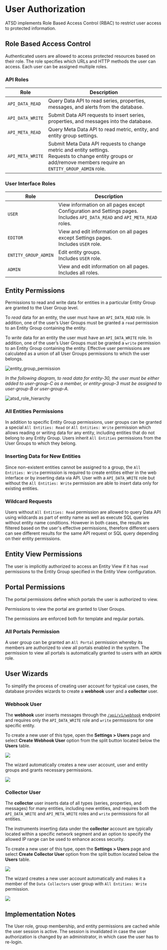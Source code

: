# User Authorization

ATSD implements Role Based Access Control (RBAC) to restrict user access to protected information.

## Role Based Access Control

Authenticated users are allowed to access protected resources based on
their role. The role specifies which URLs and HTTP methods the user can access. Each user can be assigned multiple roles.

### API Roles

| Role | Description |
| --- | --- |
|`API_DATA_READ` | Query Data API to read series, properties, messages, and alerts from the database.|
|`API_DATA_WRITE` | Submit Data API requests to insert series, properties, and messages into the database.|
|`API_META_READ` | Query Meta Data API to read metric, entity, and entity group settings.|
|`API_META_WRITE` | Submit Meta Data API requests to change metric and entity settings. <br>Requests to change entity groups or add/remove members require an `ENTITY_GROUP_ADMIN` role.|

### User Interface Roles

| Role | Description |
| --- | --- |
| `USER` | View information on all pages except Configuration and Settings pages. <br>Includes `API_DATA_READ` and `API_META_READ` roles. |
| `EDITOR` | View and edit information on all pages except Settings pages. <br>Includes `USER` role. |
| `ENTITY_GROUP_ADMIN` | Edit entity groups. <br>Includes `USER` role. |
| `ADMIN` | View and edit information on all pages. <br>Includes all roles. |

## Entity Permissions

Permissions to read and write data for entities in a particular Entity Group are granted to the User Group level.

To _read_ data for an entity, the user must have an `API_DATA_READ` role. In addition, one of the user’s User
Groups must be granted a `read` permission to an Entity Group containing the
entity.

To _write_ data for an entity the user must have an `API_DATA_WRITE` role. In addition, one of the user’s User Groups must be granted a `write` permission to an Entity Group containing the entity. Effective user permissions are calculated as a union of all User Groups permissions to which the user belongs.

![entity_group_permission](./images/entity_group_permission.png)

*In the following diagram, to read data for entity-30, the user must be either added to user-group-C as a member, or
entity-group-3 must be assigned to user-group-B or user-group-A.*

![atsd_role_hierarchy](./images/atsd_role_hierarchy-2.png)

### All Entities Permissions

In addition to specific Entity Group permissions, user groups can be granted a special `All Entities: Read` or `All Entities: Write` permission which allows reading or writing data for any entity, including entities that do not belong to any Entity Group. Users inherit `All Entities` permissions from the
User Groups to which they belong.

### Inserting Data for New Entities

Since non-existent entities cannot be assigned to a group, the `All Entities: Write` permission is required to create
entities either in the web interface or by inserting data via API. User with a `API_DATA_WRITE` role but without the
`All Entities: Write` permission are able to insert data only for existing entities.

### Wildcard Requests

Users without `All Entities: Read` permission are allowed to query Data API using wildcards as part of entity name as well as execute SQL queries without entity name conditions. However in both cases, the results are filtered based on the user's effective permissions, therefore different users can see different results for the same API request or SQL query depending on their entity permissions.

## Entity View Permissions

The user is implicitly authorized to access an Entity View if it has `read` permissions to the Entity Group specified in the Entity View configuration.

## Portal Permissions

The portal permissions define which portals the user is authorized to view.

Permissions to view the portal are granted to User Groups.

The permissions are enforced both for template and regular portals.

### All Portals Permission

A user group can be granted an `All Portal` permission whereby its members are authorized to view all portals enabled in the system.
The permission to view all portals is automatically granted to users with an `ADMIN` role.

## User Wizards

To simplify the process of creating user account for typical use cases, the database provides wizards to create a **webhook** user and a **collector** user.

### Webhook User

The **webhook** user inserts messages through the [`/api/v1/webhook`](../api/data/messages/webhook.md) endpoint and requires only the `API_DATA_WRITE` role and `write` permissions for one specific entity.

To create a new user of this type, open the **Settings > Users** page and select **Create Webhook User** option from the split button located below the **Users** table.

![](./images/webhook-user.png)

The wizard automatically creates a new user account, user and entity groups and grants necessary permissions.

![](./images/webhook-permissions.png)

### Collector User

The **collector** user inserts data of all types (series, properties, and messages) for many entities, including new entities, and requires both the `API_DATA_WRITE` and `API_META_WRITE` roles and `write` permissions for all entities.

The instruments inserting data under the **collector** account are typically located within a specific network segment and an option to specify the allowed IP range can be used to enhance access security.

To create a new user of this type, open the **Settings > Users** page and select **Create Collector User** option from the split button located below the **Users** table.

![](./images/collector-user-wizard.png)

The wizard creates a new user account automatically and makes it a member of the `Data Collectors` user group with `All Entities: Write` permission.

![](./images/collector-user-permissions.png)

## Implementation Notes

The User role, group membership, and entity permissions are cached while the user session is active. The session is invalidated in case the user authorization is changed by an administrator, in which case the user has to re-login.
